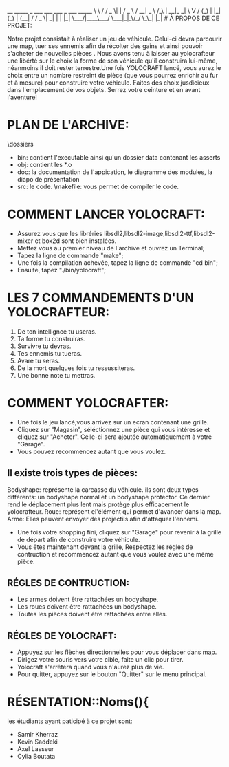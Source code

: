 <rawtext>
 __   _____  _    ___   ___ ___    _   ___ _____ 
 \ \ / / _ \| |  / _ \ / __| _ \  /_\ | __|_   _|
  \ V / (_) | |_| (_) | (__|   / / _ \| _|  | |  
   |_| \___/|____\___/ \___|_|_\/_/ \_\_|   |_|  
</rawtext>
# À PROPOS DE CE PROJET: 

Notre projet consistait à réaliser un jeu de véhicule. Celui-ci devra parcourir une map, tuer ses ennemis afin de récolter des gains et ainsi pouvoir s'acheter
de nouvelles pièces . Nous avons tenu à laisser au yolocrafteur une libérté sur le choix la forme de son véhicule qu'il construira lui-même, néanmoins il doit 
rester terrestre.Une fois YOLOCRAFT lancé, vous aurez le choix entre un nombre restreint de pièce (que vous pourrez enrichir au fur et à mesure) pour construire 
votre véhicule. Faites des choix jusdicieux dans l'emplacement de vos objets. Serrez votre ceinture et en avant l'aventure!

# PLAN DE L'ARCHIVE:
\dossiers
- bin: contient l'executable ainsi qu'un dossier data contenant les asserts
- obj: contient les *.o 
- doc: la documentation de l'appication, le diagramme des modules, la diapo de présentation
- src: le code.
\makefile: vous permet de compiler le code.

# COMMENT LANCER YOLOCRAFT:

- Assurez vous que les libréries libsdl2,libsdl2-image,libsdl2-ttf,libsdl2-mixer et box2d sont bien instalées.
- Mettez vous au premier niveau de l'archive et ouvrez un Terminal;
- Tapez la ligne de commande "make";
- Une fois la compilation achevée, tapez la ligne de commande "cd bin";
- Ensuite, tapez "./bin/yolocraft";



# LES 7 COMMANDEMENTS D'UN YOLOCRAFTEUR:

1. De ton intellignce tu useras.
2. Ta forme tu construiras.
3. Survivre tu devras.
4. Tes ennemis tu tueras.
5. Avare tu seras.
6. De la mort quelques fois tu ressussiteras.
7. Une bonne note tu mettras.



# COMMENT YOLOCRAFTER:

- Une fois le jeu lancé,vous arrivez sur un ecran contenant une grille. 
- Cliquez sur "Magasin", séléctionnez une pièce qui vous intéresse et cliquez sur "Acheter". Celle-ci sera ajoutée automatiquement à votre "Garage".
- Vous pouvez recommencez autant que vous voulez. 
	
## Il existe trois types de pièces:

Bodyshape: représente la carcasse du véhicule. ils sont deux types différents: un bodyshape normal et un bodyshape protector.
Ce dernier rend le déplacement plus lent mais protège plus efficacement le yolocrafteur.
Roue: représent el'élément qui permet d'avancer dans la map. 
Arme: Elles peuvent envoyer des projectils afin d'attaquer l'ennemi. 

- Une fois votre shopping fini, cliquez sur "Garage" pour revenir à la grille de départ afin de construire votre véhicule. 
- Vous êtes maintenant devant la grille, Respectez les régles de contruction et recommencez autant que vous voulez avec une même pièce. 

## RÉGLES DE CONTRUCTION:
- Les armes doivent être rattachées  un bodyshape.
- Les roues doivent être rattachées  un bodyshape. 
- Toutes les pièces doivent être rattachées entre elles. 

## RÉGLES DE YOLOCRAFT:
- Appuyez sur les flèches directionnelles pour vous déplacer dans map.
- Dirigez votre souris vers votre cible, faite un clic pour tirer.
- Yolocraft s'arrêtera quand vous n'aurez plus de vie. 
- Pour quitter, appuyez sur le bouton "Quitter" sur le menu principal.


# RÉSENTATION::Noms(){
les étudiants ayant paticipé à ce projet sont:
- Samir Kherraz
- Kevin Saddeki
- Axel Lasseur
- Cylia Boutata

